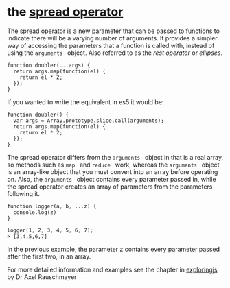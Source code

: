 # the [spread operator](https://developer.mozilla.org/en-US/docs/Web/JavaScript/Reference/Operators/Spread_operator)

The spread operator is a new parameter that can be passed to functions to indicate there will be a varying number of arguments. It provides a simpler way of accessing the parameters that a function is called with, instead of using the `arguments ` object. Also referred to as the *rest operator* or *ellipses*.

```
function doubler(...args) {
  return args.map(function(el) {
    return el * 2;
  });
}
```

If you wanted to write the equivalent in es5 it would be:

```
function doubler() {
  var args = Array.prototype.slice.call(arguments);
  return args.map(function(el) {
    return el * 2;
  });
}
```

The spread operator differs from the `arguments ` object in that is a real array, so methods such as `map ` and `reduce ` work, whereas the `arguments ` object is an array-like object that you must convert into an array before operating on. Also, the `arguments ` object contains every parameter passed in, while the spread operator creates an array of parameters from the parameters following it.

```
function logger(a, b, ...z) {
  console.log(z)
}

logger(1, 2, 3, 4, 5, 6, 7);
> [3,4,5,6,7]
```

In the previous example, the parameter z contains every parameter passed after the first two, in an array.


For more detailed information and examples see the chapter in [exploringjs](http://exploringjs.com/es6/ch_parameter-handling.html#sec_spread-operator) by Dr Axel Rauschmayer
